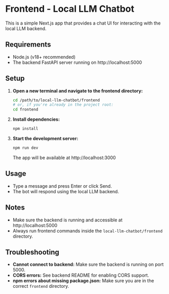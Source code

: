 # Frontend - Local LLM Chatbot

This is a simple Next.js app that provides a chat UI for interacting with the local LLM backend.

## Requirements
- Node.js (v18+ recommended)
- The backend FastAPI server running on http://localhost:5000

## Setup

1. **Open a new terminal and navigate to the frontend directory:**
   ```bash
   cd /path/to/local-llm-chatbot/frontend
   # or, if you're already in the project root:
   cd frontend
   ```

2. **Install dependencies:**
   ```bash
   npm install
   ```

3. **Start the development server:**
   ```bash
   npm run dev
   ```
   The app will be available at http://localhost:3000

## Usage
- Type a message and press Enter or click Send.
- The bot will respond using the local LLM backend.

## Notes
- Make sure the backend is running and accessible at http://localhost:5000
- Always run frontend commands inside the `local-llm-chatbot/frontend` directory.

## Troubleshooting
- **Cannot connect to backend:** Make sure the backend is running on port 5000.
- **CORS errors:** See backend README for enabling CORS support.
- **npm errors about missing package.json:** Make sure you are in the correct `frontend` directory.
